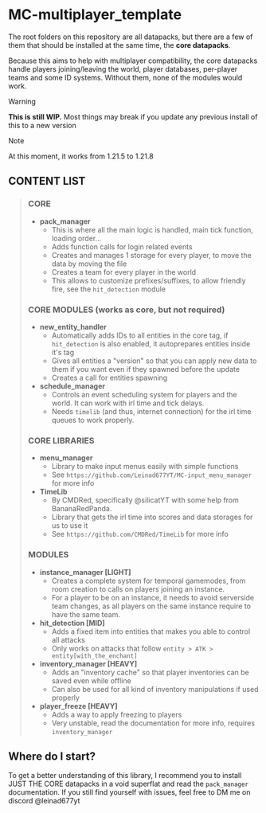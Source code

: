 # MC-multiplayer_template

The root folders on this repository are all datapacks, but there are a few of them that should be installed at the same time, the **core datapacks**.

Because this aims to help with multiplayer compatibility, the core datapacks handle players joining/leaving the world, player databases, per-player teams and some ID systems. 
Without them, none of the modules would work.

> [!WARNING]
> **This is still WIP.** Most things may break if you update any previous install of this to a new version

> [!NOTE]
> At this moment, it works from 1.21.5 to 1.21.8

## CONTENT LIST

> ### CORE
> - **pack_manager**
>   - This is where all the main logic is handled, main tick function, loading order...
>   - Adds function calls for login related events
>   - Creates and manages 1 storage for every player, to move the data by moving the file
>   - Creates a team for every player in the world
>   - This allows to customize prefixes/suffixes, to allow friendly fire, see the `hit_detection` module
> ### CORE MODULES (works as core, but not required)
> - **new_entity_handler**
>   - Automatically adds IDs to all entities in the core tag, if `hit_detection` is also enabled, it autoprepares entities inside it's tag
>   - Gives all entities a "version" so that you can apply new data to them if you want even if they spawned before the update
>   - Creates a call for entities spawning
> - **schedule_manager**
>   - Controls an event scheduling system for players and the world. It can work with irl time and tick delays. 
>   - Needs `timelib` (and thus, internet connection) for the irl time queues to work properly.
> ### CORE LIBRARIES
> - **menu_manager**
>   - Library to make input menus easily with simple functions
>   - See `https://github.com/Leinad677YT/MC-input_menu_manager` for more info
> - **TimeLib**
>   - By CMDRed, specifically @silicatYT with some help from BananaRedPanda. 
>   - Library that gets the irl time into scores and data storages for us to use it
>   - See `https://github.com/CMDRed/TimeLib` for more info
> ### MODULES
> - **instance_manager [LIGHT]**
>   - Creates a complete system for temporal gamemodes, from room creation to calls on players joining an instance.
>   - For a player to be on an instance, it needs to avoid serverside team changes, as all players on the same instance require to have the same team.
> - **hit_detection [MID]**
>   - Adds a fixed item into entities that makes you able to control all attacks
>   - Only works on attacks that follow `entity > ATK > entity[with_the_enchant]`
> - **inventory_manager [HEAVY]**
>   - Adds an "inventory cache" so that player inventories can be saved even while offline
>   - Can also be used for all kind of inventory manipulations if used properly
> - **player_freeze [HEAVY]**
>   - Adds a way to apply freezing to players
>   - Very unstable, read the documentation for more info, requires `inventory_manager`

## Where do I start?

To get a better understanding of this library, I recommend you to install JUST THE CORE datapacks in a void superflat and read the `pack_manager` documentation.
If you still find yourself with issues, feel free to DM me on discord @leinad677yt
